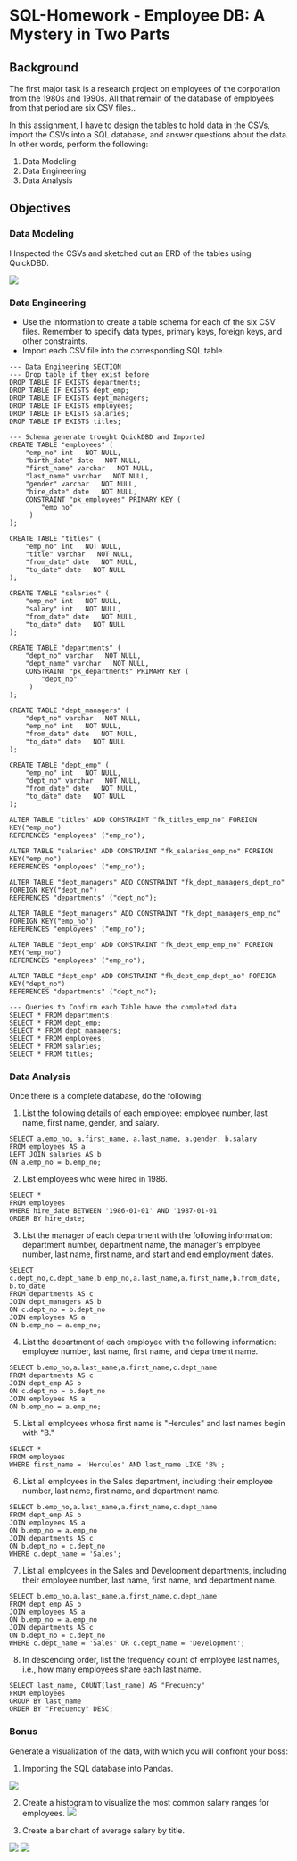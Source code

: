 # SQL-Homework - Employee DB: A Mystery in Two Parts


## Background

The first major task is a research project on employees of the corporation from the 1980s and 1990s. All that remain of the database of employees from that period are six CSV files..

In this assignment, I have to design the tables to hold data in the CSVs, import the CSVs into a SQL database, and answer questions about the data. In other words, perform the following:

1. Data Modeling
2. Data Engineering
3. Data Analysis


## Objectives

### Data Modeling
I Inspected the CSVs and sketched out an ERD of the tables using QuickDBD.

![](Images/ERD-JLDA.PNG)

### Data Engineering
* Use the information to create a table schema for each of the six CSV files. Remember to specify data types, primary keys, foreign keys, and other constraints.
* Import each CSV file into the corresponding SQL table.

```
--- Data Engineering SECTION
--- Drop table if they exist before
DROP TABLE IF EXISTS departments;
DROP TABLE IF EXISTS dept_emp;
DROP TABLE IF EXISTS dept_managers;
DROP TABLE IF EXISTS employees;
DROP TABLE IF EXISTS salaries;
DROP TABLE IF EXISTS titles;

--- Schema generate trought QuickDBD and Imported
CREATE TABLE "employees" (
    "emp_no" int   NOT NULL,
    "birth_date" date   NOT NULL,
    "first_name" varchar   NOT NULL,
    "last_name" varchar   NOT NULL,
    "gender" varchar   NOT NULL,
    "hire_date" date   NOT NULL,
    CONSTRAINT "pk_employees" PRIMARY KEY (
        "emp_no"
     )
);

CREATE TABLE "titles" (
    "emp_no" int   NOT NULL,
    "title" varchar   NOT NULL,
    "from_date" date   NOT NULL,
    "to_date" date   NOT NULL
);

CREATE TABLE "salaries" (
    "emp_no" int   NOT NULL,
    "salary" int   NOT NULL,
    "from_date" date   NOT NULL,
    "to_date" date   NOT NULL
);

CREATE TABLE "departments" (
    "dept_no" varchar   NOT NULL,
    "dept_name" varchar   NOT NULL,
    CONSTRAINT "pk_departments" PRIMARY KEY (
        "dept_no"
     )
);

CREATE TABLE "dept_managers" (
    "dept_no" varchar   NOT NULL,
    "emp_no" int   NOT NULL,
    "from_date" date   NOT NULL,
    "to_date" date   NOT NULL
);

CREATE TABLE "dept_emp" (
    "emp_no" int   NOT NULL,
    "dept_no" varchar   NOT NULL,
    "from_date" date   NOT NULL,
    "to_date" date   NOT NULL
);

ALTER TABLE "titles" ADD CONSTRAINT "fk_titles_emp_no" FOREIGN KEY("emp_no")
REFERENCES "employees" ("emp_no");

ALTER TABLE "salaries" ADD CONSTRAINT "fk_salaries_emp_no" FOREIGN KEY("emp_no")
REFERENCES "employees" ("emp_no");

ALTER TABLE "dept_managers" ADD CONSTRAINT "fk_dept_managers_dept_no" FOREIGN KEY("dept_no")
REFERENCES "departments" ("dept_no");

ALTER TABLE "dept_managers" ADD CONSTRAINT "fk_dept_managers_emp_no" FOREIGN KEY("emp_no")
REFERENCES "employees" ("emp_no");

ALTER TABLE "dept_emp" ADD CONSTRAINT "fk_dept_emp_emp_no" FOREIGN KEY("emp_no")
REFERENCES "employees" ("emp_no");

ALTER TABLE "dept_emp" ADD CONSTRAINT "fk_dept_emp_dept_no" FOREIGN KEY("dept_no")
REFERENCES "departments" ("dept_no");

--- Queries to Confirm each Table have the completed data
SELECT * FROM departments;
SELECT * FROM dept_emp;
SELECT * FROM dept_managers;
SELECT * FROM employees;
SELECT * FROM salaries;
SELECT * FROM titles;
```

### Data Analysis
Once there is a complete database, do the following:

1. List the following details of each employee: employee number, last name, first name, gender, and salary.
```
SELECT a.emp_no, a.first_name, a.last_name, a.gender, b.salary 
FROM employees AS a
LEFT JOIN salaries AS b 
ON a.emp_no = b.emp_no;
```

2. List employees who were hired in 1986.
```
SELECT * 
FROM employees
WHERE hire_date BETWEEN '1986-01-01' AND '1987-01-01'
ORDER BY hire_date;
```

3. List the manager of each department with the following information: department number, department name, the manager's employee number, last name, first name, and start and end employment dates.
```
SELECT c.dept_no,c.dept_name,b.emp_no,a.last_name,a.first_name,b.from_date, b.to_date
FROM departments AS c
JOIN dept_managers AS b
ON c.dept_no = b.dept_no
JOIN employees AS a
ON b.emp_no = a.emp_no;
```

4. List the department of each employee with the following information: employee number, last name, first name, and department name.
```
SELECT b.emp_no,a.last_name,a.first_name,c.dept_name
FROM departments AS c
JOIN dept_emp AS b
ON c.dept_no = b.dept_no
JOIN employees AS a
ON b.emp_no = a.emp_no;
```

5. List all employees whose first name is "Hercules" and last names begin with "B."
```
SELECT *
FROM employees
WHERE first_name = 'Hercules' AND last_name LIKE 'B%';
```

6. List all employees in the Sales department, including their employee number, last name, first name, and department name.
```
SELECT b.emp_no,a.last_name,a.first_name,c.dept_name
FROM dept_emp AS b
JOIN employees AS a
ON b.emp_no = a.emp_no
JOIN departments AS c
ON b.dept_no = c.dept_no
WHERE c.dept_name = 'Sales';
```

7. List all employees in the Sales and Development departments, including their employee number, last name, first name, and department name.
```
SELECT b.emp_no,a.last_name,a.first_name,c.dept_name
FROM dept_emp AS b
JOIN employees AS a
ON b.emp_no = a.emp_no
JOIN departments AS c
ON b.dept_no = c.dept_no
WHERE c.dept_name = 'Sales' OR c.dept_name = 'Development';
```

8. In descending order, list the frequency count of employee last names, i.e., how many employees share each last name.
```
SELECT last_name, COUNT(last_name) AS "Frecuency"
FROM employees
GROUP BY last_name
ORDER BY "Frecuency" DESC;
```

### Bonus
Generate a visualization of the data, with which you will confront your boss:

1. Importing the SQL database into Pandas.

![](Images/SQL-PandasConn.PNG)

2. Create a histogram to visualize the most common salary ranges for employees.
![](Images/Histogram-Code.PNG)

3. Create a bar chart of average salary by title.

![](Images/bar-code.PNG)
![](Images/Histogram-Pandas.PNG)

